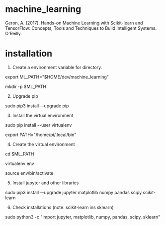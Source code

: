 # machine_learning
Geron, A. (2017). Hands-on Machine Learning with Scikit-learn and TensorFlow: Concepts, Tools and Techniques to Build Intelligent Systems. O'Reilly.

# installation

1. Create a environment variable for directory.

export ML_PATH="$HOME/dev/machine_learning"

mkdir -p $ML_PATH

2. Upgrade pip

sudo pip3 install --upgrade pip

3. Install the virtual environment

sudo pip install --user virtualenv

export PATH="/home/pi/.local/bin"

4. Create the virtual environment

cd $ML_PATH

virtualenv env

source env/bin/activate

5. Install jupyter and other libraries

sudo pip3 install --upgrade jupyter matplotlib numpy pandas scipy scikit-learn

6. Check installations (note: scikit-learn ins sklearn)

sudo python3 -c "import jupyter, matplotlib, numpy, pandas, scipy, sklearn"


